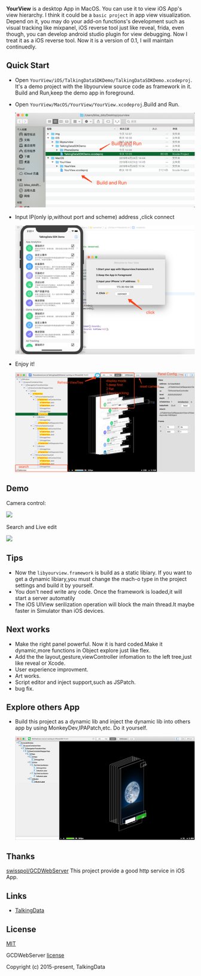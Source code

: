 **YourView** is a desktop App in MacOS. You can use it to view iOS App's view hierarchy. I think it could be a `basic project` in app view visualization. Depend on it, you may do your add-on functions's development such as visual tracking like mixpanel, iOS reverse tool just like reveal, frida, even though, you can develop android studio plugin for view debugging. Now I treat it as a iOS reverse tool. Now it is a version of 0.1, I will maintain continuedly.

## Quick Start

- Open `YourView/iOS/TalkingDataSDKDemo/TalkingDataSDKDemo.xcodeproj`. It's a demo project with the libyourview source code as framework in it. Build and Run,keep the demo app in foreground.

- Open `YourView/MacOS/YourView/YourView.xcodeproj`.Build and Run.

  ![](./img/buildrun.png)

- Input IP(only ip,without port and scheme) address ,click connect

  ![](./img/connect.png)

- Enjoy it!

  ![](./img/usage.png)

## Demo

Camera control:

![](./img/camera.gif)



Search and Live edit

![](./img/shake.gif)

## Tips

- Now the `libyourview.framework` is build as a static libiary. If you want to get a dynamic libiary,you must change the mach-o type in the project settings and build it by yourself.
- You don't need write any code. Once the framework is loaded,it will start a server automatily
- The iOS UIView serilization operation will block the main thread.It maybe faster in Simulator than iOS devices.

## Next works
- Make the right panel powerful. Now it is hard coded.Make it dynamic,more functions in Object explore just like flex.
- Add the the layout,gesture,viewController infomation to the left tree,just like reveal or Xcode.
- User experience improvment.
- Art works.
- Script editor and inject support,such as JSPatch.
- bug fix.

## Explore others App

- Build this project as a dynamic lib and inject the dynamic lib into others app by using MonkeyDev,IPAPatch,etc. Do it yourself.

  ![](./img/wechat.jpg)


## Thanks

[swisspol/GCDWebServer](https://github.com/swisspol/GCDWebServer )  This project provide a good http service in iOS App.

## Links
- [TalkingData](https://github.com/TalkingData)

## License

[MIT](http://opensource.org/licenses/MIT)

GCDWebServer [license](https://github.com/swisspol/GCDWebServer/blob/master/LICENSE ) 

Copyright (c) 2015-present, TalkingData
